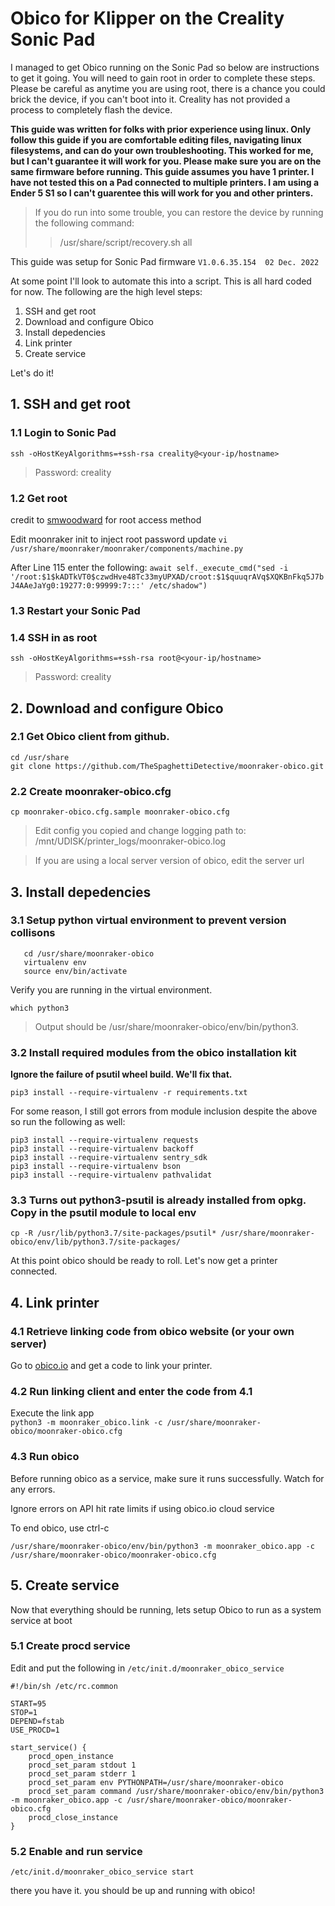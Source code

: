 # Obico for Klipper on the Creality Sonic Pad
I managed to get Obico running on the Sonic Pad so below are instructions to get it going. You will need to gain root in order to complete these steps. Please be careful as anytime you are using root, there is a chance you could brick the device, if you can't boot into it. Creality has not provided a process to completely flash the device.


**This guide was written for folks with prior experience using linux. Only follow this guide if you are comfortable editing files, navigating linux filesystems, and can do your own troubleshooting. This worked for me, but I can't guarantee it will work for you. Please make sure you are on the same firmware before running. This guide assumes you have 1 printer. I have not tested this on a Pad connected to multiple printers. I am using a Ender 5 S1 so I can't guarentee this will work for you and other printers.**


>If you do run into some trouble, you can restore the device by running the following command:
>>/usr/share/script/recovery.sh all

This guide was setup for Sonic Pad firmware `V1.0.6.35.154  02 Dec. 2022`

At some point I'll look to automate this into a script. This is all hard coded for now.
The following are the high level steps:

1. SSH and get root
2. Download and configure Obico
3. Install depedencies
4. Link printer
5. Create service

Let's do it!

## 1. SSH and get root

  ### 1.1 Login to Sonic Pad
  ```ssh -oHostKeyAlgorithms=+ssh-rsa creality@<your-ip/hostname>```
  >Password: creality
  
  ### 1.2 Get root
  credit to [smwoodward](https://github.com/smwoodward/Sonic-Pad-Updates/blob/main/root_access/Root) for root access method

  Edit moonraker init to inject root password update
  `vi /usr/share/moonraker/moonraker/components/machine.py`

  After Line 115 enter the following:
  ```await self._execute_cmd("sed -i '/root:$1$kADTkVT0$czwdHve48Tc33myUPXAD/croot:$1$quuqrAVq$XQKBnFkq5J7bJ4AAeJaYg0:19277:0:99999:7:::' /etc/shadow")```

  ### 1.3 Restart your Sonic Pad

  ### 1.4 SSH in as root
  ```ssh -oHostKeyAlgorithms=+ssh-rsa root@<your-ip/hostname>```
  >Password: creality

## 2. Download and configure Obico

  ### 2.1 Get Obico client from github.
  ```
  cd /usr/share
  git clone https://github.com/TheSpaghettiDetective/moonraker-obico.git
  ```

  ### 2.2 Create moonraker-obico.cfg
  ```
  cp moonraker-obico.cfg.sample moonraker-obico.cfg
  ```
  >Edit config you copied and change logging path to: /mnt/UDISK/printer_logs/moonraker-obico.log
  
  >If you are using a local server version of obico, edit the server url



## 3. Install depedencies

  ### 3.1 Setup python virtual environment to prevent version collisons
  ```pip3 install virtualenv
     cd /usr/share/moonraker-obico
     virtualenv env
     source env/bin/activate
  ```
  
  Verify you are running in the virtual environment.
  
  ```which python3```
          
  >Output should be /usr/share/moonraker-obico/env/bin/python3.


  ### 3.2 Install required modules from the obico installation kit
 **Ignore the failure of psutil wheel build. We'll fix that.**
 
 
 ```pip3 install --require-virtualenv -r requirements.txt```

  For some reason, I still got errors from module inclusion despite the above so run the following as well:
  ```
  pip3 install --require-virtualenv requests
  pip3 install --require-virtualenv backoff
  pip3 install --require-virtualenv sentry_sdk
  pip3 install --require-virtualenv bson
  pip3 install --require-virtualenv pathvalidat
  ```


  ### 3.3 Turns out python3-psutil is already installed from opkg. Copy in the psutil module to local env
  ```cp -R /usr/lib/python3.7/site-packages/psutil* /usr/share/moonraker-obico/env/lib/python3.7/site-packages/```
 
 
  At this point obico should be ready to roll. Let's now get a printer connected.


## 4. Link printer

  ### 4.1 Retrieve linking code from obico website (or your own server)
  
  Go to [obico.io](https://app.obico.io/printers/wizard/setup/) and get a code to link your printer.
 
  ### 4.2 Run linking client and enter the code from 4.1
  Execute the link app                  
  ```python3 -m moonraker_obico.link -c /usr/share/moonraker-obico/moonraker-obico.cfg```


  ### 4.3 Run obico
  Before running obico as a service, make sure it runs successfully. Watch for any errors.
  
  Ignore errors on API hit rate limits if using obico.io cloud service
  
  To end obico, use ctrl-c
  
  ```/usr/share/moonraker-obico/env/bin/python3 -m moonraker_obico.app -c /usr/share/moonraker-obico/moonraker-obico.cfg```


## 5. Create service

  Now that everything should be running, lets setup Obico to run as a system service at boot

  ### 5.1 Create procd service
  Edit and put the following in `/etc/init.d/moonraker_obico_service`

  ```
  #!/bin/sh /etc/rc.common

  START=95
  STOP=1
  DEPEND=fstab
  USE_PROCD=1

  start_service() {
      procd_open_instance
      procd_set_param stdout 1
      procd_set_param stderr 1
      procd_set_param env PYTHONPATH=/usr/share/moonraker-obico
      procd_set_param command /usr/share/moonraker-obico/env/bin/python3 -m moonraker_obico.app -c /usr/share/moonraker-obico/moonraker-obico.cfg
      procd_close_instance
  }
  ```
  
  
  ### 5.2 Enable and run service
  ```/etc/init.d/moonraker_obico_service enable
  /etc/init.d/moonraker_obico_service start
  ```

there you have it. you should be up and running with obico!
